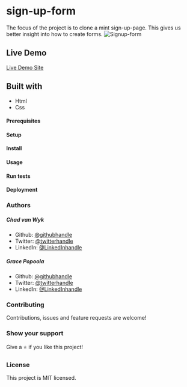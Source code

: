 # sign-up-form
The focus of the project is to clone a mint sign-up-page. This gives us better insight into how to create forms.
![Signup-form](https://user-images.githubusercontent.com/60645009/84479899-95b01d00-ac8b-11ea-844e-2c4648c27c98.png)
## Live Demo
[Live Demo Site](https://relaxed-hoover-8539b1.netlify.app)
## Built with

 - Html
 - Css
#### Prerequisites
#### Setup
#### Install
#### Usage
#### Run tests
#### Deployment
### Authors
##### Chad van Wyk
 - Github: [@githubhandle](https://github.com/El-Potato-Slayer)
 - Twitter: [@twitterhandle](https://twitter.com/elpotatoslayer)
 - LinkedIn: [@LinkedInhandle](https://github.com/El-Potato-Slayer/Embedding-images-and-video/blob/master/www.linkedin.com/in/chad-van-wyk-4228b21a6)
 ##### Grace Popoola 
 - Github: [@githubhandle](https://github.com/GraceOyiza)
 - Twitter: [@twitterhandle](https://twitter.com/@_PopsonGrace)
 - LinkedIn: [@LinkedInhandle](https://github.com/El-Potato-Slayer/Embedding-images-and-video/blob/master/www.linkedin.com/in/chad-van-wyk-4228b21a6)
 ### Contributing
 Contributions, issues and feature requests are welcome!
 ### Show your support
 Give a ⭐️ if you like this project!
 ### License
 This project is MIT licensed.
